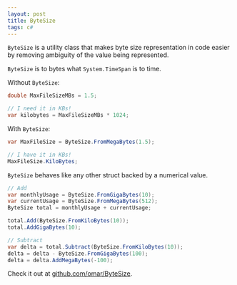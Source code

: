 ```yaml
---
layout: post
title: ByteSize
tags: c#
---
```


`ByteSize` is a utility class that makes byte size representation in code easier by removing ambiguity of the value being represented.

`ByteSize` is to bytes what `System.TimeSpan` is to time.

Without `ByteSize`:

``` csharp
double MaxFileSizeMBs = 1.5;

// I need it in KBs!
var kilobytes = MaxFileSizeMBs * 1024;
```

With `ByteSize`:

``` csharp
var MaxFileSize = ByteSize.FromMegaBytes(1.5);

// I have it in KBs!
MaxFileSize.KiloBytes;
```

`ByteSize` behaves like any other struct backed by a numerical value.

``` csharp
// Add
var monthlyUsage = ByteSize.FromGigaBytes(10);
var currentUsage = ByteSize.FromMegaBytes(512);
ByteSize total = monthlyUsage + currentUsage;

total.Add(ByteSize.FromKiloBytes(10));
total.AddGigaBytes(10);

// Subtract
var delta = total.Subtract(ByteSize.FromKiloBytes(10));
delta = delta - ByteSize.FromGigaBytes(100);
delta = delta.AddMegaBytes(-100);
```

Check it out at [github.com/omar/ByteSize](https://github.com/omar/ByteSize).
